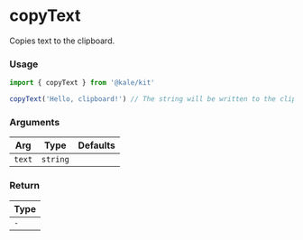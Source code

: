 # copyText

Copies text to the clipboard.

### Usage

```js
import { copyText } from '@kale/kit'

copyText('Hello, clipboard!') // The string will be written to the clipboard
```

### Arguments

| Arg    | Type     | Defaults |
| ------ | -------- | -------- |
| `text` | `string` |          |

### Return

| Type |
| ---- |
| `-`  |
